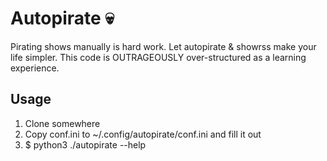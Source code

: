 Autopirate 💀
=============

Pirating shows manually is hard work. Let autopirate & showrss make your life simpler. This code is OUTRAGEOUSLY over-structured as a learning experience.

Usage
-----
1. Clone somewhere
2. Copy conf.ini to ~/.config/autopirate/conf.ini and fill it out
3. $ python3 ./autopirate --help
